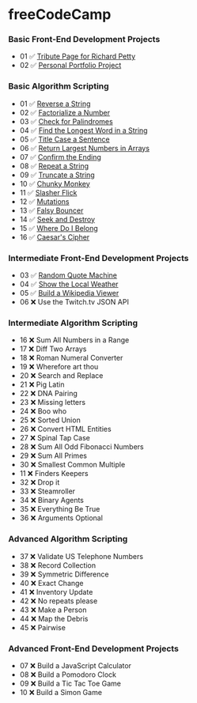 # freeCodeCamp

### Basic Front-End Development Projects

- 01 ✅ [Tribute Page for Richard Petty](https://codepen.io/JoeWeaver/pen/VreEvV)
- 02 ✅ [Personal Portfolio Project](https://codepen.io/JoeWeaver/pen/aEJzog)

### Basic Algorithm Scripting

- 01 ✅ [Reverse a String](https://www.freecodecamp.org/challenges/reverse-a-string)
- 02 ✅ [Factorialize a Number](https://www.freecodecamp.org/challenges/factorialize-a-number)
- 03 ✅ [Check for Palindromes](https://www.freecodecamp.org/challenges/check-for-palindromes)
- 04 ✅ [Find the Longest Word in a String](https://www.freecodecamp.org/challenges/find-the-longest-word-in-a-string)
- 05 ✅ [Title Case a Sentence](https://www.freecodecamp.org/challenges/title-case-a-sentence)
- 06 ✅ [Return Largest Numbers in Arrays](https://www.freecodecamp.org/challenges/return-largest-numbers-in-arrays)
- 07 ✅ [Confirm the Ending](https://www.freecodecamp.org/challenges/confirm-the-ending)
- 08 ✅ [Repeat a String](https://www.freecodecamp.org/challenges/repeat-a-string-repeat-a-string)
- 09 ✅ [Truncate a String](https://www.freecodecamp.org/challenges/truncate-a-string)
- 10 ✅ [Chunky Monkey](https://www.freecodecamp.org/challenges/chunky-monkey)
- 11 ✅ [Slasher Flick](https://www.freecodecamp.org/challenges/slasher-flick)
- 12 ✅ [Mutations](https://www.freecodecamp.org/challenges/mutations)
- 13 ✅ [Falsy Bouncer](https://www.freecodecamp.org/challenges/falsy-bouncer)
- 14 ✅ [Seek and Destroy](https://www.freecodecamp.org/challenges/seek-and-destroy)
- 15 ✅ [Where Do I Belong](https://www.freecodecamp.org/challenges/where-do-i-belong)
- 16 ✅ [Caesar's Cipher](https://www.freecodecamp.org/challenges/caesars-cipher)

### Intermediate Front-End Development Projects

- 03 ✅ [Random Quote Machine](https://codepen.io/JoeWeaver/pen/dJRPbE)
- 04 ✅ [Show the Local Weather](https://codepen.io/JoeWeaver/pen/qpXWwr)
- 05 ✅ [Build a Wikipedia Viewer](https://codepen.io/JoeWeaver/full/ppWbdo)
- 06 ❌ Use the Twitch.tv JSON API

### Intermediate Algorithm Scripting

- 16 ❌ Sum All Numbers in a Range   
- 17 ❌ Diff Two Arrays   
- 18 ❌ Roman Numeral Converter   
- 19 ❌ Wherefore art thou   
- 20 ❌ Search and Replace   
- 21 ❌ Pig Latin   
- 22 ❌ DNA Pairing   
- 23 ❌ Missing letters   
- 24 ❌ Boo who   
- 25 ❌ Sorted Union   
- 26 ❌ Convert HTML Entities   
- 27 ❌ Spinal Tap Case   
- 28 ❌ Sum All Odd Fibonacci Numbers   
- 29 ❌ Sum All Primes   
- 30 ❌ Smallest Common Multiple   
- 11 ❌ Finders Keepers   
- 32 ❌ Drop it   
- 33 ❌ Steamroller   
- 34 ❌ Binary Agents   
- 35 ❌ Everything Be True   
- 36 ❌ Arguments Optional

### Advanced Algorithm Scripting

- 37 ❌ Validate US Telephone Numbers
- 38 ❌ Record Collection
- 39 ❌ Symmetric Difference
- 40 ❌ Exact Change
- 41 ❌ Inventory Update
- 42 ❌ No repeats please
- 43 ❌ Make a Person
- 44 ❌ Map the Debris
- 45 ❌ Pairwise

### Advanced Front-End Development Projects

- 07 ❌ Build a JavaScript Calculator
- 08 ❌ Build a Pomodoro Clock   
- 09 ❌ Build a Tic Tac Toe Game   
- 10 ❌ Build a Simon Game   
